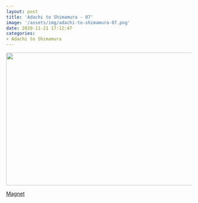 ```yaml
---
layout: post
title: 'Adachi to Shimamura - 07'
image: '/assets/img/adachi-to-shimamura-07.png'
date: 2020-11-21 17:12:47
categories:
- Adachi to Shimamura
---
```


<img src='{{ page.image }}' alt='' width='640' height='360'>

<a href='magnet:?xt=urn:btih:cbc1eaa6901d584311cab057a2ce7e65ddb0cdf6&dn=%5BSHUKOH%5D%20Adachi%20to%20Shimamura%20-%2007%20%5B3E5EA3F1%5D.mkv&tr=http%3A%2F%2Fnyaa.tracker.wf%3A7777%2Fannounce&tr=udp%3A%2F%2Fopen.stealth.si%3A80%2Fannounce&tr=udp%3A%2F%2Ftracker.opentrackr.org%3A1337%2Fannounce&tr=udp%3A%2F%2Ftracker.coppersurfer.tk%3A6969%2Fannounce&tr=udp%3A%2F%2Fexodus.desync.com%3A6969%2Fannounce'>Magnet</a>
